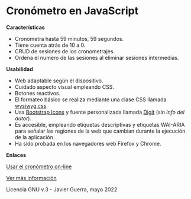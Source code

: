 Cronómetro en JavaScript
========================

**Características**

- Cronometra hasta 59 minutos, 59 segundos.
- Tiene cuenta atrás de 10 a 0.
- CRUD de sesiones de los cronometrajes.
- Ordena el numero de las sesiones al eliminar sesiones intermedias.

**Usabilidad**

- Web adaptable según el dispositivo.
- Cuidado aspecto visual empleando CSS.
- Botones reactivos.
- El formateo básico se realiza mediante una clase CSS llamada [wysiwyg.css](https://jgthms.com/wysiwyg.css/).
- Usa [Bootstrap Icons](https://icons.getbootstrap.com/) y fuente personalizada llamada [Digit](https://www.dafont.com/digit.font) (_sin info del autor_).
- Es accesible, empleando etiquetas descriptivas y etiquetas WAI-ARIA para señalar las regiones de la web que cambian durante la ejecución de la aplicación.
- Ha sido probada en los navegadores web Firefox y Chrome.

**Enlaces**

[Usar el cronómetro on-line](https://javguerra.github.io/CronometroJS/)

[Ver más información](https://javguerra.github.io/blog/cronometro-js/)

Licencia GNU v.3 - Javier Guerra, mayo 2022
